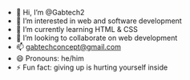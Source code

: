 - 👋 Hi, I’m @Gabtech2
- 👀 I’m interested in web and software development 
- 🌱 I’m currently learning HTML & CSS 
- 💞️ I’m looking to collaborate on web development 
- 📫 gabtechconcept@gmail.com 
- 😄 Pronouns: he/him
- ⚡ Fun fact: giving up is hurting yourself inside 

<!---
Gabtech2/Gabtech2 is a ✨ special ✨ repository because its `README.md` (this file) appears on your GitHub profile.
You can click the Preview link to take a look at your changes.
--->
